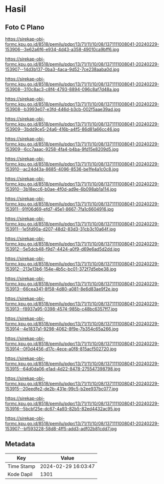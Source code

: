 # Hasil

## Foto C Plano

https://sirekap-obj-formc.kpu.go.id/8518/pemilu/pdpr/13/71/11/10/08/1371111008041-20240229-153906--3e62a6f6-e934-4d43-a358-49010ca9bff6.jpg

https://sirekap-obj-formc.kpu.go.id/8518/pemilu/pdpr/13/71/11/10/08/1371111008041-20240229-153907--14d3b137-0ba3-4aca-9d52-7ce238aaba0d.jpg

https://sirekap-obj-formc.kpu.go.id/8518/pemilu/pdpr/13/71/11/10/08/1371111008041-20240229-153908--310c8ac3-c8f4-4793-8894-096c8af7d48a.jpg

https://sirekap-obj-formc.kpu.go.id/8518/pemilu/pdpr/13/71/11/10/08/1371111008041-20240229-153908--b3993e07-e3fd-446d-b3cb-002f5aae39ad.jpg

https://sirekap-obj-formc.kpu.go.id/8518/pemilu/pdpr/13/71/11/10/08/1371111008041-20240229-153909--3bdd9ce5-24a6-416b-a4f5-86d81a66cc46.jpg

https://sirekap-obj-formc.kpu.go.id/8518/pemilu/pdpr/13/71/11/10/08/1371111008041-20240229-153909--6cc7aaac-9258-4fa4-b4ba-9fd15e8209d5.jpg

https://sirekap-obj-formc.kpu.go.id/8518/pemilu/pdpr/13/71/11/10/08/1371111008041-20240229-153910--ac24d43a-8685-4096-8536-be1fe4a1c0c8.jpg

https://sirekap-obj-formc.kpu.go.id/8518/pemilu/pdpr/13/71/11/10/08/1371111008041-20240229-153910--3b18ecc6-b0ae-4f0d-ad9e-6b098ab1a114.jpg

https://sirekap-obj-formc.kpu.go.id/8518/pemilu/pdpr/13/71/11/10/08/1371111008041-20240229-153911--91f06d69-efd7-45e1-8667-7fa1c6604916.jpg

https://sirekap-obj-formc.kpu.go.id/8518/pemilu/pdpr/13/71/11/10/08/1371111008041-20240229-153911--1e5fd90a-d207-48d2-83d3-31cb3c10a64f.jpg

https://sirekap-obj-formc.kpu.go.id/8518/pemilu/pdpr/13/71/11/10/08/1371111008041-20240229-153912--5e5dcb48-f9d7-4424-a0f9-d69e6ad5d2dd.jpg

https://sirekap-obj-formc.kpu.go.id/8518/pemilu/pdpr/13/71/11/10/08/1371111008041-20240229-153912--213e13b6-154e-4b5c-bc01-372f7d5ebe38.jpg

https://sirekap-obj-formc.kpu.go.id/8518/pemilu/pdpr/13/71/11/10/08/1371111008041-20240229-153913--66cea341-8f58-4d80-a081-8e6d83ae9f2e.jpg

https://sirekap-obj-formc.kpu.go.id/8518/pemilu/pdpr/13/71/11/10/08/1371111008041-20240229-153913--f8937a95-0398-4574-985b-c48bc6357ff7.jpg

https://sirekap-obj-formc.kpu.go.id/8518/pemilu/pdpr/13/71/11/10/08/1371111008041-20240229-153914--4e1837a1-9298-4062-8f9e-7b354c65a266.jpg

https://sirekap-obj-formc.kpu.go.id/8518/pemilu/pdpr/13/71/11/10/08/1371111008041-20240229-153914--0f0d4456-d17c-4ece-a0f8-815acf502720.jpg

https://sirekap-obj-formc.kpu.go.id/8518/pemilu/pdpr/13/71/11/10/08/1371111008041-20240229-153915--64d0da06-e1ad-4d22-8478-275547398798.jpg

https://sirekap-obj-formc.kpu.go.id/8518/pemilu/pdpr/13/71/11/10/08/1371111008041-20240229-153915--20eedfe2-de2b-431e-99c5-b2ee937bc077.jpg

https://sirekap-obj-formc.kpu.go.id/8518/pemilu/pdpr/13/71/11/10/08/1371111008041-20240229-153916--5bcbf25e-dc67-4a93-82b5-82ed4432ac95.jpg

https://sirekap-obj-formc.kpu.go.id/8518/pemilu/pdpr/13/71/11/10/08/1371111008041-20240229-153907--bf593228-58d8-4ff5-add3-adf02b81cdd7.jpg


## Metadata

| Key        | Value               |
| ---------- | ------------------- |
| Time Stamp | 2024-02-29 16:03:47 |
| Kode Dapil | 1301                |



